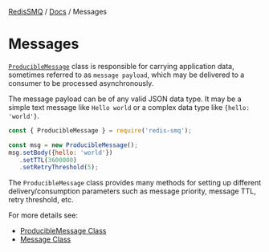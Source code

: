 [RedisSMQ](../README.md) / [Docs](README.md) / Messages

# Messages

[`ProducibleMessage`](api/classes/ProducibleMessage.md) class is responsible for carrying application data, sometimes referred to as `message payload`, which may be delivered to a consumer to be processed asynchronously.

The message payload can be of any valid JSON data type. It may be a simple text message like `Hello world` or a complex data type like `{hello: 'world'}`.

```javascript
const { ProducibleMessage } = require('redis-smq');

const msg = new ProducibleMessage();
msg.setBody({hello: 'world'})
   .setTTL(3600000)
   .setRetryThreshold(5);
```

The `ProducibleMessage` class provides many methods for setting up different delivery/consumption parameters such as message priority, message TTL, retry threshold, etc.

For more details see:

- [ProducibleMessage Class](api/classes/ProducibleMessage.md)
- [Message Class](api/classes/Message.md)
